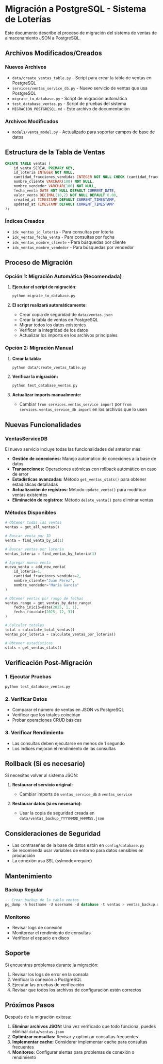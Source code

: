 # Migración a PostgreSQL - Sistema de Loterías

Este documento describe el proceso de migración del sistema de ventas de almacenamiento JSON a PostgreSQL.

## Archivos Modificados/Creados

### Nuevos Archivos
- `data/create_ventas_table.py` - Script para crear la tabla de ventas en PostgreSQL
- `services/ventas_service_db.py` - Nuevo servicio de ventas que usa PostgreSQL
- `migrate_to_database.py` - Script de migración automática
- `test_database_ventas.py` - Script de pruebas del sistema
- `MIGRACION_POSTGRESQL.md` - Este archivo de documentación

### Archivos Modificados
- `models/venta_model.py` - Actualizado para soportar campos de base de datos

## Estructura de la Tabla de Ventas

```sql
CREATE TABLE ventas (
    id_venta SERIAL PRIMARY KEY,
    id_loteria INTEGER NOT NULL,
    cantidad_fracciones_vendidas INTEGER NOT NULL CHECK (cantidad_fracciones_vendidas > 0),
    nombre_cliente VARCHAR(100) NOT NULL,
    nombre_vendedor VARCHAR(100) NOT NULL,
    fecha_venta DATE NOT NULL DEFAULT CURRENT_DATE,
    valor_venta DECIMAL(10,2) NOT NULL DEFAULT 0.00,
    created_at TIMESTAMP DEFAULT CURRENT_TIMESTAMP,
    updated_at TIMESTAMP DEFAULT CURRENT_TIMESTAMP
);
```

### Índices Creados
- `idx_ventas_id_loteria` - Para consultas por lotería
- `idx_ventas_fecha_venta` - Para consultas por fecha
- `idx_ventas_nombre_cliente` - Para búsquedas por cliente
- `idx_ventas_nombre_vendedor` - Para búsquedas por vendedor

## Proceso de Migración

### Opción 1: Migración Automática (Recomendada)

1. **Ejecutar el script de migración:**
   ```bash
   python migrate_to_database.py
   ```

2. **El script realizará automáticamente:**
   - Crear copia de seguridad de `data/ventas.json`
   - Crear la tabla de ventas en PostgreSQL
   - Migrar todos los datos existentes
   - Verificar la integridad de los datos
   - Actualizar los imports en los archivos principales

### Opción 2: Migración Manual

1. **Crear la tabla:**
   ```bash
   python data/create_ventas_table.py
   ```

2. **Verificar la migración:**
   ```bash
   python test_database_ventas.py
   ```

3. **Actualizar imports manualmente:**
   - Cambiar `from services.ventas_service import` por `from services.ventas_service_db import` en los archivos que lo usen

## Nuevas Funcionalidades

### VentasServiceDB
El nuevo servicio incluye todas las funcionalidades del anterior más:

- **Gestión de conexiones:** Manejo automático de conexiones a la base de datos
- **Transacciones:** Operaciones atómicas con rollback automático en caso de error
- **Estadísticas avanzadas:** Método `get_ventas_stats()` para obtener estadísticas detalladas
- **Actualización de registros:** Método `update_venta()` para modificar ventas existentes
- **Eliminación de registros:** Método `delete_venta()` para eliminar ventas

### Métodos Disponibles

```python
# Obtener todas las ventas
ventas = get_all_ventas()

# Buscar venta por ID
venta = find_venta_by_id(1)

# Buscar ventas por lotería
ventas_loteria = find_ventas_by_loteria(1)

# Agregar nueva venta
nueva_venta = add_new_venta(
    id_loteria=1,
    cantidad_fracciones_vendidas=2,
    nombre_cliente="Juan Pérez",
    nombre_vendedor="María García"
)

# Obtener ventas por rango de fechas
ventas_rango = get_ventas_by_date_range(
    fecha_inicio=date(2025, 1, 1),
    fecha_fin=date(2025, 12, 31)
)

# Calcular totales
total = calculate_total_ventas()
ventas_por_loteria = calculate_ventas_por_loteria()

# Obtener estadísticas
stats = get_ventas_stats()
```

## Verificación Post-Migración

### 1. Ejecutar Pruebas
```bash
python test_database_ventas.py
```

### 2. Verificar Datos
- Comparar el número de ventas en JSON vs PostgreSQL
- Verificar que los totales coincidan
- Probar operaciones CRUD básicas

### 3. Verificar Rendimiento
- Las consultas deben ejecutarse en menos de 1 segundo
- Los índices mejoran el rendimiento de las consultas

## Rollback (Si es necesario)

Si necesitas volver al sistema JSON:

1. **Restaurar el servicio original:**
   - Cambiar imports de `ventas_service_db` a `ventas_service`

2. **Restaurar datos (si es necesario):**
   - Usar la copia de seguridad creada en `data/ventas_backup_YYYYMMDD_HHMMSS.json`

## Consideraciones de Seguridad

- Las contraseñas de la base de datos están en `config/database.py`
- Se recomienda usar variables de entorno para datos sensibles en producción
- La conexión usa SSL (sslmode=require)

## Mantenimiento

### Backup Regular
```sql
-- Crear backup de la tabla ventas
pg_dump -h hostname -U username -d database -t ventas > ventas_backup.sql
```

### Monitoreo
- Revisar logs de conexión
- Monitorear el rendimiento de consultas
- Verificar el espacio en disco

## Soporte

Si encuentras problemas durante la migración:

1. Revisar los logs de error en la consola
2. Verificar la conexión a PostgreSQL
3. Ejecutar las pruebas de verificación
4. Revisar que todos los archivos de configuración estén correctos

## Próximos Pasos

Después de la migración exitosa:

1. **Eliminar archivos JSON:** Una vez verificado que todo funciona, puedes eliminar `data/ventas.json`
2. **Optimizar consultas:** Revisar y optimizar consultas frecuentes
3. **Implementar cache:** Considerar implementar cache para consultas frecuentes
4. **Monitoreo:** Configurar alertas para problemas de conexión o rendimiento
